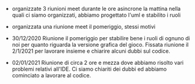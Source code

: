 - organizzate 3 riunioni meet durante le ore asincrone la mattina nella quali ci siamo
  organizzati, abbiamo progettato l'uml e stabilito i ruoli

- organizzata una riunione meet il pomeriggio, stessi motivi

- 30/12/2020
  Riunione il pomeriggio per stabilire bene i ruoli di ognuno di noi 
  per quanto riguarda la versione grafica del gioco. Fissata riunione
  il 2/1/2021 per lavorare insieme e chiarire alcuni dubbi sul codice.

- 02/01/2021
  Riunione di circa 2 ore e mezza dove abbiamo risolto vari problemi
  relativi all'IDE. Ci siamo chiariti dei dubbi ed abbiamo cominciato a 
  lavorare al codice. 